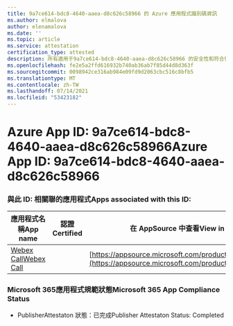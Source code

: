 ```yaml
---
title: 9a7ce614-bdc8-4640-aaea-d8c626c58966 的 Azure 應用程式識別碼資訊
ms.author: elmalova
author: elenamalova
ms.date: ''
ms.topic: article
ms.service: attestation
certification_type: attested
description: 所有適用于9a7ce614-bdc8-4640-aaea-d8c626c58966 的安全性和符合性資訊資訊。
ms.openlocfilehash: fe2e5a2ffd616932b740ab36ab7f85d44d8d363f
ms.sourcegitcommit: 0098942ce316ab984e09fd9d2063cbc516c8bfb5
ms.translationtype: MT
ms.contentlocale: zh-TW
ms.lasthandoff: 07/14/2021
ms.locfileid: "53423182"
---
```

# <a name="azure-app-id-9a7ce614-bdc8-4640-aaea-d8c626c58966"></a><span data-ttu-id="1c3d0-103">Azure App ID: 9a7ce614-bdc8-4640-aaea-d8c626c58966</span><span class="sxs-lookup"><span data-stu-id="1c3d0-103">Azure App ID: 9a7ce614-bdc8-4640-aaea-d8c626c58966</span></span>


### <a name="apps-associated-with-this-id"></a><span data-ttu-id="1c3d0-104">與此 ID: 相關聯的應用程式</span><span class="sxs-lookup"><span data-stu-id="1c3d0-104">Apps associated with this ID:</span></span>
| <span data-ttu-id="1c3d0-105">**應用程式名稱**</span><span class="sxs-lookup"><span data-stu-id="1c3d0-105">**App name**</span></span> | <span data-ttu-id="1c3d0-106">**認證**</span><span class="sxs-lookup"><span data-stu-id="1c3d0-106">**Certified**</span></span> | <span data-ttu-id="1c3d0-107">**在 AppSource 中查看**</span><span class="sxs-lookup"><span data-stu-id="1c3d0-107">**View in AppSource**</span></span> |
|-|-|-|
| [<span data-ttu-id="1c3d0-108">Webex Call</span><span class="sxs-lookup"><span data-stu-id="1c3d0-108">Webex Call</span></span>](https://docs.microsoft.com/en-us/microsoft-365-app-certification/forward/WA200001495) |  | [https://appsource.microsoft.com/product/office/WA200001495](https://appsource.microsoft.com/product/office/WA200001495) |

### <a name="microsoft-365-app-compliance-status"></a><span data-ttu-id="1c3d0-109">Microsoft 365應用程式規範狀態</span><span class="sxs-lookup"><span data-stu-id="1c3d0-109">Microsoft 365 App Compliance Status</span></span>
- <span data-ttu-id="1c3d0-110">PublisherAttestaton 狀態：已完成</span><span class="sxs-lookup"><span data-stu-id="1c3d0-110">Publisher Attestaton Status: Completed</span></span>
